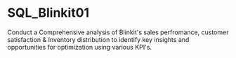 # SQL_Blinkit01
Conduct a Comprehensive analysis of Blinkit's sales perfromance, customer satisfaction & Inventory distribution to identify key insights and opportunities for optimization using various KPI's.
